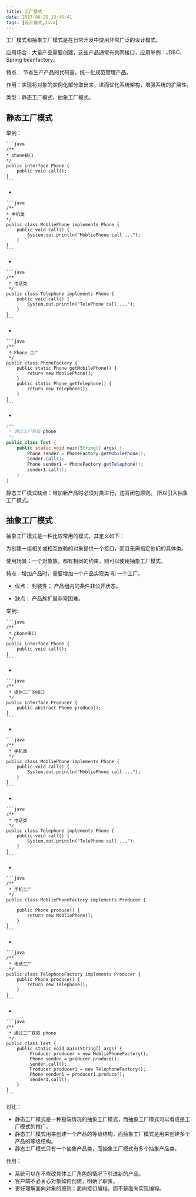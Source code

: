 ```yaml
---
title: 工厂模式
date: 2017-08-29 13:46:41
tags: [设计模式,Java]
---
```

工厂模式和抽象工厂模式是在日常开发中使用非常广泛的设计模式。
<!-- more -->
应用场合：大量产品需要创建，这些产品通常有共同接口，应用举例：JDBC、Spring beanfactory。

特点： 节省生产产品的代码量，统一化规范管理产品。

作用：实现将对象的实例化部分取出来，进而优化系统架构，增强系统的扩展性。

类型：静态工厂模式、抽象工厂模式。

## 静态工厂模式 ##

举例：

	```java
	/**
	* phone接口
	*/
	public interface Phone {
		public void call();
	}
	```

-

	```java
	/**
	* 手机类
	*/
	public class MobliePhone implements Phone {
		public void call() {
			System.out.println("MobliePhone call ...");
		}
	}
	```

-

	```java
	/**
	 * 电话类
	 */
	public class Telephone implements Phone {	
		public void call() {
			System.out.println("TelePhone call ...");	
		}
	}
	```

-

	```java
	/**
	 * Phone 工厂
	 */
	public class PhoneFactory {
		public static Phone getMobilePhone() {
			return new MobliePhone();
		}
		public static Phone getTelephone() {
			return new Telephone();
		}
	}
	```

-

```java
/**
 * 通过工厂获取 phone
 */
public class Test {
	public static void main(String[] args) {
		Phone sender = PhoneFactory.getMobilePhone();
		sender.call();
		Phone sender1 = PhoneFactory.getTelephone();
		sender1.call();
	}
}
```

静态工厂模式缺点：增加新产品时必须对类进行，违背闭包原则。 所以引入抽象工厂模式。

## 抽象工厂模式 ##

抽象工厂模式是一种比较常用的模式，其定义如下：

为创建一组相关或相互依赖的对象提供一个接口，而且无需指定他们的具体类。

使用场景：一个对象族，都有相同的约束，则可以使用抽象工厂模式。

特点：增加产品时，需要增加一个产品实现类 和 一个工厂。

- 优点： 封装性； 产品组内的条件非公开状态。

- 缺点： 产品族扩展非常困难。

举例:

	```java
	/**
	 * phone接口
	 */
	public interface Phone {
		public void call();
	}
	```

-

	```java
	/**
	 * 提供工厂的接口
	 */
	public interface Producer {
		public abstract Phone produce();
	}
	```

-

	```java
	/**
	 * 手机类
	 */
	public class MobliePhone implements Phone {
		public void call() {
			System.out.println("MobliePhone call ...");	
		}
	}
	```

-

	```java
	/**
	 * 电话类
	 */
	public class Telephone implements Phone {
		public void call() {
			System.out.println("TelePhone call ...");	
		}
	}
	```
-


	```java
	/**
	 * 手机工厂
	 */
	public class MobliePhoneFactory implements Producer {
		
		public Phone produce() {
			return new MobliePhone();
		}
	}
	```

-

	```java
	/**
	 * 电话工厂
	 */
	public class TelephoneFactory implements Producer {
		public Phone produce() {
			return new Telephone();
		}
	}
	```
-

	```java
	/**
	 * 通过工厂获取 phone
	 */
	public class Test {
		public static void main(String[] args) {
			 Producer producer = new MobliePhoneFactory();  
	         Phone sender = producer.produce();  
	         sender.call();         
	         Producer producer1 = new TelephoneFactory();  
	         Phone sender1 = producer1.produce();  
	         sender1.call(); 
		}
	}
	```

对比：

- 静态工厂模式是一种极端情况的抽象工厂模式，而抽象工厂模式可以看成是工厂模式的推广。
- 静态工厂模式用来创建一个产品的等级结构，而抽象工厂模式是用来创建多个产品的等级结构。
- 静态工厂模式只有一个抽象产品类，而抽象工厂模式有多个抽象产品类。

作用：

- 系统可以在不修改具体工厂角色的情况下引进新的产品。
- 客户端不必关心对象如何创建，明确了职责。
- 更好理解面向对象的原则：面向接口编程，而不是面向实现编程。




